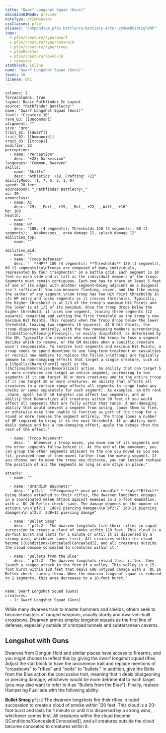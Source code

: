 ```yaml
---
title: "Dwarf Longshot Squad (Guns)"
obsidianUIMode: preview
noteType: pf2eMonster
cssClasses: pf2e
aliases: "Compendium.pf2e.battlecry-bestiary.Actor.zy9mm8SibtzghVUP" 
tags:
  - pf2e/creature/type/dwarf
  - pf2e/creature/type/humanoid
  - pf2e/creature/type/troop
  - pf2eMonster
  - pf2e/creature/level/10
  - remaster
statblock: inline
name: "Dwarf Longshot Squad (Guns)"
level: 10
license: ORC
---
```


```statblock
columns: 2
forcecolumns: true
layout: Basic Pathfinder 2e Layout
source: "Pathfinder Battlecry!"
name: "Dwarf Longshot Squad (Guns)"
level: "Creature 10"
rare_03: [[Uncommon]]
alignment: ""
size: "grg"
trait_01: [[dwarf]]
trait_02: [[humanoid]]
trait_03: [[troop]]
modifier: 22
perception:
  - name: "Perception"
    desc: "+22; Darkvision"
languages: "Common, Dwarven"
skills:
  - name: "Skills"
    desc: "Athletics: +19, Crafting: +22"
abilityMods: [1, 7, 5, 3, 1, 0]
speed: 20 feet
sourcebook: "_Pathfinder Battlecry!_"
ac: 29
armorclass:
  - name: AC
    desc: "29; __Fort__ +19, __Ref__ +22, __Will__ +16"
hp: 180
health:
  - name: ""
  - name: HP
    desc: "180, (4 segments); Thresholds 120 (3 segments), 60 (2 segments); __Weaknesses__ area damage 12, splash damage 12"
abilities_top:
  - name: ""

abilities_mid:
  - name: ""
  - name: "Troop Defenses"
    desc: "  **HP** 180 (4 segments); **Thresholds** 120 (3 segments), 60 (2 segments)\n\nTroops are composed of many individuals, represented by four \"segments\" on a battle grid. Each segment is 10 feet on each side and as tall as the individual members of the troop. Segments must remain contiguous. Each one has to share at least 5 feet of one of its edges with another segment—being adjacent on a diagonal isn't sufficient! You can measure flanking, cover, and the like using the center of any segment.\n\nA troop has two Hit Point thresholds in its HP entry and loses segments as it crosses thresholds. Typically, the higher threshold is at 2/3 of the troop's maximum Hit Points and the lower is at 1/3 of its maximum. Once the troop drops below the higher threshold, it loses one segment, leaving three segments (12 squares) remaining and setting the first threshold as the troop's new maximum Hit Points. This repeats when the troop drops below the lower threshold, leaving two segments (8 squares). At 0 Hit Points, the troop disperses entirely, with the few remaining members surrendering, [[Conditions/Fleeing|Fleeing]], or easily dispatched, as determined by the GM. Typically the creature who caused the troop to lose a segment decides which to remove, or the GM decides when a specific creature wasn't responsible. To restore lost segments and maximum Hit Points, a troop needs to spend downtime to use long-term treatment on casualties or recruit new members to replace the fallen.\n\nTroops are typically immune to non-damaging effects that target a single creature, such as a [[Spells/Charm|Charm]] spell or the [[Actions/Demoralize|Demoralize]] action. An ability that can target 5 or more creatures can target an entire segment, increasing to two segments if it can target 10 or more creatures and to the entire troop if it can target 20 or more creatures. An ability that affects all creatures in a certain range affects all segments in range (make any checks or saves separately for each segment). As examples, an 8th rank _charm_ spell (with 10 targets) can affect two segments, and an ability that Demoralizes all creatures within 30 feet of you would affect all segments that are fully within that range. A non-damaging ability that would prevent a segment from acting, cause them to flee, or otherwise make them unable to function as part of the troop for a round or more removes the segment entirely. The troop loses a number of HP required to bring it to the next threshold. If an ability both deals damage and has a non-damaging effect, apply the damage then the rest of the effect."

  - name: "Troop Movement"
    desc: "  Whenever a troop moves, you move one of its segments and the other segments follow behind it. At the end of the movement, you can group the other segments adjacent to the one you moved as you see fit, provided none of them moves farther than the moving segment. If you choose not to move the troop any distance, you can instead reshape the position of all the segments as long as one stays in place."

attacks:
  - name: ""

  - name: "Brandish Bayonets!"
    desc: "`pf2:1`  **Frequency** once per round\n* * *\n\n**Effect** Using blades attached to their rifles, the dwarven longshots engages in a coordinated melee attack against enemies in a 5-foot emanation, with a `DC 26 Reflex check` save. The damage depends on the number of actions.\n\n`pf2:1` 1d8+2 piercing damage\n\n`pf2:2` 2d8+11 piercing damage\n\n`pf2:3` 3d8+13 piercing damage"

  - name: "Bullet Smog"
    desc: "`pf2:2`  The dwarven longshots fire their rifles in rapid succession to create a cloud of smoke within 120 feet. This cloud is a 20-foot burst and lasts for 1 minute or until it is dispersed by a strong wind, whichever comes first. All creatures within the cloud become [[Conditions/Concealed|Concealed]], and all creatures outside the cloud become concealed to creatures within it."

  - name: "Bullets from the Blue"
    desc: "`pf2:2`  The dwarven longshots reload their rifles, then launch a ranged attack in the form of a volley. This volley is a 15-foot burst within 120 feet that deals 6d6 untyped damage with a `DC 26 Reflex check` saving throw. When the dwarven longshot squad is reduced to 2 segments, this area decreases to a 10-foot burst."
 
```

```encounter-table
name: Dwarf Longshot Squad (Guns)
creatures:
  - 1: Dwarf Longshot Squad (Guns)
```



While many dwarves train to master hammers and shields, others seek to become masters of ranged weapons, usually sturdy and dwarven-built crossbows. Dwarven armies employ longshot squads as the first line of defense, especially outside of cramped tunnels and subterranean caverns.

## Longshot with Guns

Dwarves from Dongun Hold and similar places have access to firearms, and you might choose to reflect this by giving the dwarf longshot squad rifles. Adjust the stat block to have the uncommon trait and replace mentions of "crossbows" to "rifles" and "bolts" to "bullets." In addition, give the Bolts from the Blue action the concussive trait, meaning that it deals bludgeoning or piercing damage, whichever would be more detrimental to each target (you may also want to refer to it as "Bullets from the Blue"). Finally, replace Hampering Fusillade with the following ability.

**Bullet Smog** `pf2:2` The dwarven longshots fire their rifles in rapid succession to create a cloud of smoke within 120 feet. This cloud is a 20-foot burst and lasts for 1 minute or until it is dispersed by a strong wind, whichever comes first. All creatures within the cloud become [[Conditions/Concealed|Concealed]], and all creatures outside the cloud become concealed to creatures within it.

